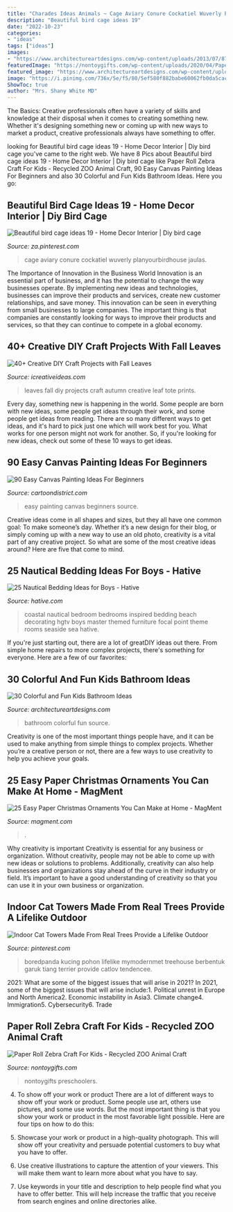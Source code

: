 ```yaml
---
title: "Charades Ideas Animals ~ Cage Aviary Conure Cockatiel Wuverly Planyourbirdhouse Jaulas"
description: "Beautiful bird cage ideas 19"
date: "2022-10-23"
categories:
- "ideas"
tags: ["ideas"]
images:
- "https://www.architectureartdesigns.com/wp-content/uploads/2013/07/87-630x945.jpg"
featuredImage: "https://nontoygifts.com/wp-content/uploads/2020/04/Paper-roll-zebra-craft_0370.jpg"
featured_image: "https://www.architectureartdesigns.com/wp-content/uploads/2013/07/87-630x945.jpg"
image: "https://i.pinimg.com/736x/5e/f5/80/5ef580f882babe60062fb0da5cac73ca.jpg"
ShowToc: true
author: "Mrs. Shany White MD"
---
```



The Basics:
Creative professionals often have a variety of skills and knowledge at their disposal when it comes to creating something new. Whether it's designing something new or coming up with new ways to market a product, creative professionals always have something to offer.

	

		
looking for Beautiful bird cage ideas 19 - Home Decor Interior | Diy bird cage you've came to the right web. We have 8 Pics about Beautiful bird cage ideas 19 - Home Decor Interior | Diy bird cage like Paper Roll Zebra Craft For Kids - Recycled ZOO Animal Craft, 90 Easy Canvas Painting Ideas For Beginners and also 30 Colorful and Fun Kids Bathroom Ideas. Here you go:
		
    
## Beautiful Bird Cage Ideas 19 - Home Decor Interior | Diy Bird Cage

<img loading=lazy src="https://i.pinimg.com/736x/23/90/31/239031a8b8a953a932e955d2936c1f28.jpg" onerror="this.onerror=null;this.src='https://tse2.mm.bing.net/th?id=OIP.AzVyH-dWoXtrsV20rKuEbgHaNv&amp;pid=15.1';" alt="Beautiful bird cage ideas 19 - Home Decor Interior | Diy bird cage">

_Source: za.pinterest.com_

>cage aviary conure cockatiel wuverly planyourbirdhouse jaulas. 

	

The Importance of Innovation in the Business World
Innovation is an essential part of business, and it has the potential to change the way businesses operate. By implementing new ideas and technologies, businesses can improve their products and services, create new customer relationships, and save money. This innovation can be seen in everything from small businesses to large companies. The important thing is that companies are constantly looking for ways to improve their products and services, so that they can continue to compete in a global economy.

    
## 40+ Creative DIY Craft Projects With Fall Leaves

<img loading=lazy src="http://www.icreativeideas.com/wp-content/uploads/2015/10/leaf8.jpg" onerror="this.onerror=null;this.src='https://tse3.mm.bing.net/th?id=OIP.-iVY62jdl9qw6id_KkZfPQAAAA&amp;pid=15.1';" alt="40+ Creative DIY Craft Projects with Fall Leaves">

_Source: icreativeideas.com_

>leaves fall diy projects craft autumn creative leaf tote prints. 

	

Every day, something new is happening in the world. Some people are born with new ideas, some people get ideas through their work, and some people get ideas from reading. There are so many different ways to get ideas, and it's hard to pick just one which will work best for you. What works for one person might not work for another. So, if you're looking for new ideas, check out some of these 10 ways to get ideas.

    
## 90 Easy Canvas Painting Ideas For Beginners

<img loading=lazy src="http://www.cartoondistrict.com/wp-content/uploads/2017/06/Easy-Canvas-Painting-Ideas-For-Beginners14-1.jpg" onerror="this.onerror=null;this.src='https://tse4.mm.bing.net/th?id=OIP.FHaDAuy51KKQGFrNYrTWLQHaJ4&amp;pid=15.1';" alt="90 Easy Canvas Painting Ideas For Beginners">

_Source: cartoondistrict.com_

>easy painting canvas beginners source. 

	

Creative ideas come in all shapes and sizes, but they all have one common goal: To make someone’s day. Whether it’s a new design for their blog, or simply coming up with a new way to use an old photo, creativity is a vital part of any creative project. So what are some of the most creative ideas around? Here are five that come to mind.

    
## 25 Nautical Bedding Ideas For Boys - Hative

<img loading=lazy src="https://hative.com/wp-content/uploads/2014/10/nautical-bedding-ideas/17-nautical-bedding-ideas-for-boys.jpg" onerror="this.onerror=null;this.src='https://tse3.mm.bing.net/th?id=OIP.VIoXhIwZDazRfsb39KB90gHaJ3&amp;pid=15.1';" alt="25 Nautical Bedding Ideas for Boys - Hative">

_Source: hative.com_

>coastal nautical bedroom bedrooms inspired bedding beach decorating hgtv boys master themed furniture focal point theme rooms seaside sea hative. 

	

If you're just starting out, there are a lot of greatDIY ideas out there. From simple home repairs to more complex projects, there's something for everyone. Here are a few of our favorites: 

    
## 30 Colorful And Fun Kids Bathroom Ideas

<img loading=lazy src="https://www.architectureartdesigns.com/wp-content/uploads/2013/07/87-630x945.jpg" onerror="this.onerror=null;this.src='https://tse4.mm.bing.net/th?id=OIP.oPN0-6o7bp5EvN88LHu3jQHaLH&amp;pid=15.1';" alt="30 Colorful and Fun Kids Bathroom Ideas">

_Source: architectureartdesigns.com_

>bathroom colorful fun source. 

	

Creativity is one of the most important things people have, and it can be used to make anything from simple things to complex projects. Whether you’re a creative person or not, there are a few ways to use creativity to help you achieve your goals.

    
## 25 Easy Paper Christmas Ornaments You Can Make At Home - MagMent

<img loading=lazy src="https://magment.com/wp-content/uploads/2016/10/Homemade-Paper-Christmas-Tree-Ornaments-1.jpg" onerror="this.onerror=null;this.src='https://tse3.mm.bing.net/th?id=OIP.j2THJO2VdpDmZKqQ2CDF_gHaJ4&amp;pid=15.1';" alt="25 Easy Paper Christmas Ornaments You Can Make at Home - MagMent">

_Source: magment.com_

>. 

	

Why creativity is important
Creativity is essential for any business or organization. Without creativity, people may not be able to come up with new ideas or solutions to problems. Additionally, creativity can also help businesses and organizations stay ahead of the curve in their industry or field. It’s important to have a good understanding of creativity so that you can use it in your own business or organization.

    
## Indoor Cat Towers Made From Real Trees Provide A Lifelike Outdoor

<img loading=lazy src="https://i.pinimg.com/736x/5e/f5/80/5ef580f882babe60062fb0da5cac73ca.jpg" onerror="this.onerror=null;this.src='https://tse2.mm.bing.net/th?id=OIP.zIKhKnxXH3ZmaOIjeC5CAgHaLV&amp;pid=15.1';" alt="Indoor Cat Towers Made From Real Trees Provide a Lifelike Outdoor">

_Source: pinterest.com_

>boredpanda kucing pohon lifelike mymodernmet treehouse berbentuk garuk tiang terrier provide catlov tendencee. 

	

2021: What are some of the biggest issues that will arise in 2021?
In 2021, some of the biggest issues that will arise include:1. Political unrest in Europe and North America2. Economic instability in Asia3. Climate change4. Immigration5. Cybersecurity6. Trade
    
## Paper Roll Zebra Craft For Kids - Recycled ZOO Animal Craft

<img loading=lazy src="https://nontoygifts.com/wp-content/uploads/2020/04/Paper-roll-zebra-craft_0370.jpg" onerror="this.onerror=null;this.src='https://tse4.mm.bing.net/th?id=OIP.N9ss58OKZQRTQjs39DUfDAHaLH&amp;pid=15.1';" alt="Paper Roll Zebra Craft For Kids - Recycled ZOO Animal Craft">

_Source: nontoygifts.com_

>nontoygifts preschoolers. 

	

4. To show off your work or product
There are a lot of different ways to show off your work or product. Some people use art, others use pictures, and some use words. But the most important thing is that you show your work or product in the most favorable light possible. Here are four tips on how to do this:
1. Showcase your work or product in a high-quality photograph. This will show off your creativity and persuade potential customers to buy what you have to offer.

2. Use creative illustrations to capture the attention of your viewers. This will make them want to learn more about what you have to say.

3. Use keywords in your title and description to help people find what you have to offer better. This will help increase the traffic that you receive from search engines and online directories alike.


